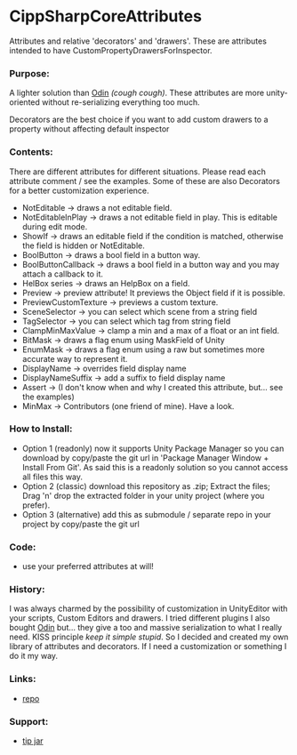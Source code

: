 # CippSharpCoreAttributes
Attributes and relative 'decorators' and 'drawers'.
These are attributes intended to have CustomPropertyDrawersForInspector.

### Purpose: 
A lighter solution than [Odin](https://assetstore.unity.com/packages/tools/utilities/odin-inspector-and-serializer-89041) _(cough cough)_.
These attributes are more unity-oriented without re-serializing 
everything too much.

Decorators are the best choice if you want to add custom drawers 
to a property without affecting default inspector

### Contents:
There are different attributes for different situations.
Please read each attribute comment / see the examples.
Some of these are also Decorators for a better customization experience.
- NotEditable → draws a not editable field.
- NotEditableInPlay → draws a not editable field in play. This is editable during edit mode.
- ShowIf → draws an editable field if the condition is matched, otherwise the field is hidden or NotEditable.
- BoolButton → draws a bool field in a button way.
- BoolButtonCallback → draws a bool field in a button way and you may attach a callback to it.
- HelBox series → draws an HelpBox on a field.
- Preview → preview attribute! It previews the Object field if it is possible.
- PreviewCustomTexture → previews a custom texture.
- SceneSelector → you can select which scene from a string field
- TagSelector → you can select which tag from string field
- ClampMinMaxValue → clamp a min and a max of a float or an int field.
- BitMask → draws a flag enum using MaskField of Unity
- EnumMask → draws a flag enum using a raw but sometimes more accurate way to represent it.
- DisplayName → overrides field display name
- DisplayNameSuffix → add a suffix to field display name
- Assert → (I don't know when and why I created this attribute, but... see the examples)
- MinMax → Contributors (one friend of mine). Have a look.

### How to Install:
- Option 1 (readonly) now it supports Unity Package Manager so you can download by copy/paste the git url in 'Package Manager Window + Install From Git'.
  As said this is a readonly solution so you cannot access all files this way.
- Option 2 (classic) download this repository as .zip; Extract the files; Drag 'n' drop the extracted folder in your unity project (where you prefer).
- Option 3 (alternative) add this as submodule / separate repo in your project by copy/paste the git url
  
### Code:
- use your preferred attributes at will!

### History:
I was always charmed by the possibility of customization in UnityEditor with your scripts, Custom
Editors and drawers. I tried different plugins I also bought [Odin](https://assetstore.unity.com/packages/tools/utilities/odin-inspector-and-serializer-89041)
but... they give a too and massive serialization to what I really need.
KISS principle _keep it simple stupid_. So I decided and created my own library of attributes and decorators.
If I need a customization or something I do it my way. 

### Links:
- [repo](https://github.com/ZiosTheCloudburster/CippSharpCoreAttributes.git)

### Support:
- [tip jar](https://www.amazon.it/photos/share/Gbg3FN0k6pjG6F5Ln3dqQEmwO0u4nSkNIButm3EGtit)
 
